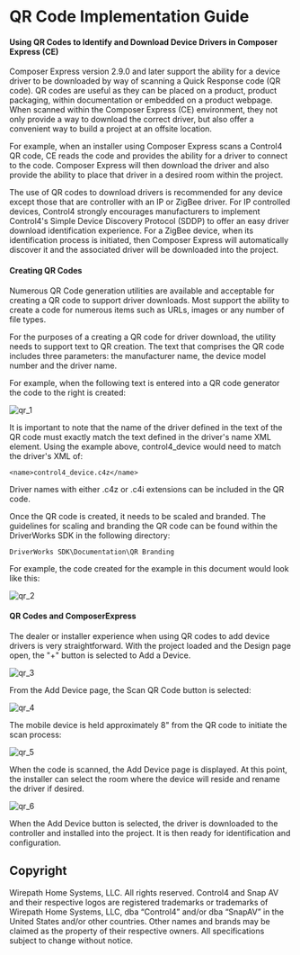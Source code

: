[copyright]: # (Copyright 2020 Wirepath Home Systems, LLC. All rights reserved.)

#  QR Code Implementation Guide


#### Using QR Codes to Identify and Download Device Drivers in Composer Express (CE)

Composer Express version 2.9.0 and later support the ability for a device driver to be downloaded by way of scanning a Quick Response code (QR code). QR codes are useful as they can be placed on a product, product packaging, within documentation or embedded on a product webpage.  When scanned within the Composer Express (CE) environment, they not only provide a way to download the correct driver, but also offer a convenient way to build a project at an offsite location.

For example, when an installer using Composer Express scans a Control4 QR code, CE reads the code and provides the ability for a driver to connect to the code. Composer Express will then download the driver and also provide the ability to place that driver in a desired room within the project.

The use of QR codes to download drivers is recommended for any device except those that are controller with an IP or ZigBee driver. For IP controlled devices, Control4 strongly encourages manufacturers to implement Control4's Simple Device Discovery Protocol (SDDP) to offer an easy driver download identification experience. For a ZigBee device, when its identification process is initiated, then Composer Express will automatically discover it and the associated driver will be downloaded into the project.


#### Creating QR Codes
Numerous QR Code generation utilities are available and acceptable for creating a QR code to support driver downloads.  Most support the ability to create a code for numerous items such as URLs, images or any number of file types.

For the purposes of a creating a QR code for driver download, the utility needs to support text to QR creation. The text that comprises the QR code includes three parameters: the manufacturer name, the device model number and the driver name.

For example, when the following text is entered into a QR code generator the code to the right is created:

![qr_1]


It is important to note that the name of the driver defined in the text of the QR code must exactly match the text defined in the driver's name XML element. Using the example above, control4_device would need to match the driver's XML of:

`<name>control4_device.c4z</name>`

Driver names with either .c4z or .c4i extensions can be included in the QR code.

Once the QR code is created, it needs to be scaled and branded. The guidelines for scaling and branding the QR code can be found within the DriverWorks SDK in the following directory:

`DriverWorks SDK\Documentation\QR Branding`

For example, the code created for the example in this document would look like this:

![qr_2]


#### QR Codes and ComposerExpress
The dealer or installer experience when using QR codes to add device drivers is very straightforward. With the project loaded and the Design page open, the "+" button is selected to Add a Device.

![qr_3]

From the Add Device page, the Scan QR Code button is selected:

![qr_4]

The mobile device is held approximately 8" from the QR code to initiate the scan process:

![qr_5]

When the code is scanned, the Add Device page is displayed. At this point, the installer can select the room where the device will reside and rename the driver if desired.

![qr_6]

When the Add Device button is selected, the driver is downloaded to the controller and installed into the project. It is then ready for identification and configuration.



## Copyright
Wirepath Home Systems, LLC. All rights reserved. Control4 and Snap AV and their respective logos are registered trademarks or trademarks of Wirepath Home Systems, LLC, dba “Control4” and/or dba “SnapAV” in the United States and/or other countries. Other names and brands may be claimed as the property of their respective owners. All specifications subject to change without notice.


[qr_1]:https://github.com/control4/docs-driverworks/raw/media/images/qr_1.png
[qr_2]:https://github.com/control4/docs-driverworks/raw/media/images/qr_2.png
[qr_3]:https://github.com/control4/docs-driverworks/raw/media/images/qr_3.png
[qr_4]:https://github.com/control4/docs-driverworks/raw/media/images/qr_4.png
[qr_5]:https://github.com/control4/docs-driverworks/raw/media/images/qr_5.png
[qr_6]:https://github.com/control4/docs-driverworks/raw/media/images/qr_6.png
